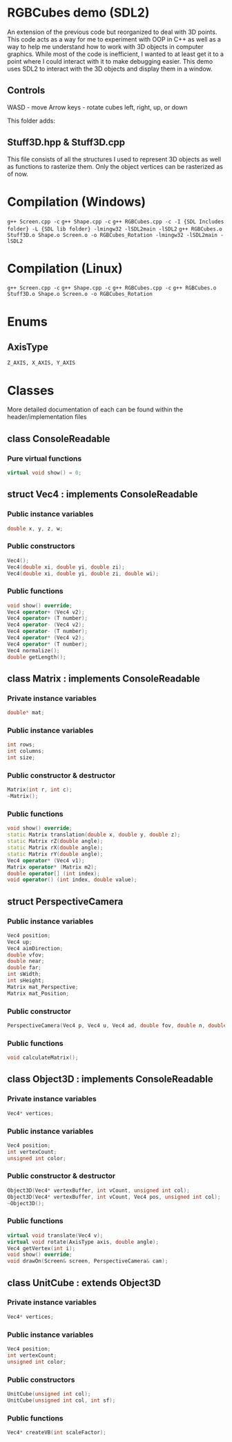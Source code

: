 # RGBCubes demo (SDL2)
An extension of the previous code but reorganized to deal with 3D points. This code acts as a way for me to experiment with OOP in C++ as well as a way to help me understand how to work with 3D objects in computer graphics. While most of the code is inefficient, I wanted to at least get it to a point where I could interact with it to make debugging easier. This demo uses SDL2 to interact with the 3D objects and display them in a window.

## Controls
WASD - move
Arrow keys - rotate cubes left, right, up, or down

This folder adds:

## Stuff3D.hpp & Stuff3D.cpp
This file consists of all the structures I used to represent 3D objects as well as functions to rasterize them. Only the object vertices can be rasterized as of now.

# Compilation (Windows)
`g++ Screen.cpp -c`
`g++ Shape.cpp -c`
`g++ RGBCubes.cpp -c -I {SDL Includes folder} -L {SDL lib folder} -lmingw32 -lSDL2main -lSDL2`
`g++ RGBCubes.o Stuff3D.o Shape.o Screen.o -o RGBCubes_Rotation -lmingw32 -lSDL2main -lSDL2`

# Compilation (Linux)
`g++ Screen.cpp -c`
`g++ Shape.cpp -c`
`g++ RGBCubes.cpp -c`
`g++ RGBCubes.o Stuff3D.o Shape.o Screen.o -o RGBCubes_Rotation`

# Enums
## AxisType
`Z_AXIS, X_AXIS, Y_AXIS`

# Classes
More detailed documentation of each can be found within the header/implementation files

## class ConsoleReadable
### Pure virtual functions
```c++
virtual void show() = 0;
```

## struct Vec4 : implements ConsoleReadable
### Public instance variables
```c++
double x, y, z, w;
```
        
### Public constructors
```c++
Vec4();
Vec4(double xi, double yi, double zi);
Vec4(double xi, double yi, double zi, double wi);
```

### Public functions
```c++
void show() override;
Vec4 operator+ (Vec4 v2);
Vec4 operator+ (T number);
Vec4 operator- (Vec4 v2);
Vec4 operator- (T number);
Vec4 operator* (Vec4 v2);
Vec4 operator* (T number);
Vec4 normalize();
double getLength();
```

## class Matrix : implements ConsoleReadable
### Private instance variables
```c++
double* mat;
```

### Public instance variables
```c++
int rows;
int columns;
int size;
```
        
### Public constructor & destructor
```c++
Matrix(int r, int c);
~Matrix();
```

### Public functions
```c++
void show() override;
static Matrix translation(double x, double y, double z);
static Matrix rZ(double angle);
static Matrix rX(double angle);
static Matrix rY(double angle);
Vec4 operator* (Vec4 v1);
Matrix operator* (Matrix m2);
double operator[] (int index);
void operator() (int index, double value);
```

## struct PerspectiveCamera
### Public instance variables
```c++
Vec4 position;
Vec4 up;
Vec4 aimDirection;
double vfov;
double near;
double far;
int sWidth;
int sHeight;
Matrix mat_Perspective;
Matrix mat_Position;
```
        
### Public constructor
```c++
PerspectiveCamera(Vec4 p, Vec4 u, Vec4 ad, double fov, double n, double f, Screen& screen);
```

### Public functions
```c++
void calculateMatrix();
```

## class Object3D : implements ConsoleReadable
### Private instance variables
```c++
Vec4* vertices;
```

### Public instance variables
```c++
Vec4 position;
int vertexCount;
unsigned int color;
```
        
### Public constructor & destructor
```c++
Object3D(Vec4* vertexBuffer, int vCount, unsigned int col);
Object3D(Vec4* vertexBuffer, int vCount, Vec4 pos, unsigned int col);
~Object3D();
```

### Public functions
```c++
virtual void translate(Vec4 v);
virtual void rotate(AxisType axis, double angle);
Vec4 getVertex(int i);
void show() override;
void drawOn(Screen& screen, PerspectiveCamera& cam);
```

## class UnitCube : extends Object3D
### Private instance variables
```c++
Vec4* vertices;
```

### Public instance variables
```c++
Vec4 position;
int vertexCount;
unsigned int color;
```
        
### Public constructors
```c++
UnitCube(unsigned int col);
UnitCube(unsigned int col, int sf);
```

### Public functions
```c++
Vec4* createVB(int scaleFactor);
```
